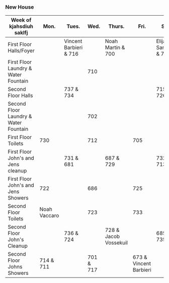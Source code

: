 ### New House

| Week of kjahsdiuh saklfj | **Mon.** | **Tues.** | **Wed.** | **Thurs.** | **Fri.** | **Sat.** | **Sun.** |
|--------------------------|------|-------|------|--------|------|------|------|
| First Floor Halls/Foyer |  | Vincent Barbieri & 716 |  | Noah Martin & 700 |  | Elijah Sanders & 721 |  |
| First Floor Laundry & Water Fountain |  |  | 710 |  |  |  | 718 |
| Second Floor Halls |  | 737 & 734 |  |  |  | 715 & 726 |  |
| Second Floor Laundry & Water Fountain |  |  | 702 |  |  |  | 709 |
| First Floor Toilets | 730 |  | 712 |  | 705 |  | Varyk Henke |
| First Floor John's and Jens cleanup |  | 731 & 681 |  | 687 & 729 |  | 732 & 713 |  |
| First Floor John's and Jens Showers | 722 |  | 686 |  | 725 |  | 727 |
| Second Floor Toilets | Noah Vaccaro |  | 723 |  | 733 |  | Adin Roach |
| Second Floor John's Cleanup |  | 736 & 724 |  | 728 & Jacob Vossekuil |  | 685 & 735 |  |
| Second Floor Johns Showers | 714 & 711 |  | 701 & 717 |  | 673 & Vincent Barbieri |  | Elijah Sanders & Jacob Vossekuil |
